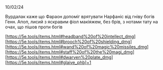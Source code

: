 10/02/24

Вурдалак каже що Фараон допоміг врятувати Нарфаніс від гніву богів
Генн. 
Апоп, лисий з яскравим фіол макіяжем, без брів, з нотами тату на очах, що пішов проти богів

[https://5e.tools/items.html#headband%20of%20intellect_dmg]
[https://5e.tools/items.html#brooch%20of%20shielding_dmg]
[https://5e.tools/items.html#wand%20of%20magic%20missiles_dmg]
[https://5e.tools/items.html#staff%20of%20the%20magi_dmg]
[https://5e.tools/items.html#dwarven%20plate_dmg]
[https://5e.tools/items.html#glaive_phb]+1